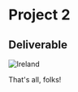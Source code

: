 # Project 2

## Deliverable

![Ireland](https://christinamauer.github.io/data100/ireland.png)


That's all, folks!
